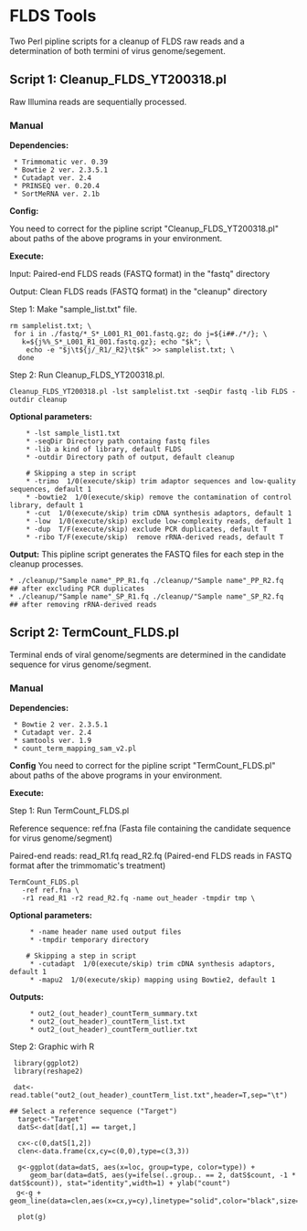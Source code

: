 # FLDS Tools

Two Perl pipline scripts for a cleanup of FLDS raw reads and a determination of both termini of virus genome/segement.

## Script 1: Cleanup_FLDS_YT200318.pl

Raw Illumina reads are sequentially processed.

### Manual

**Dependencies:**

	 * Trimmomatic ver. 0.39
	 * Bowtie 2 ver. 2.3.5.1
	 * Cutadapt ver. 2.4
	 * PRINSEQ ver. 0.20.4
	 * SortMeRNA ver. 2.1b

**Config:**

You need to correct for the pipline script "Cleanup_FLDS_YT200318.pl" about paths of the above programs in your environment.

**Execute:**

Input: Paired-end FLDS reads (FASTQ format) in the "fastq" directory

Output: Clean FLDS reads (FASTQ format) in the "cleanup" directory


Step 1: Make "sample_list.txt" file.

```
rm samplelist.txt; \
 for i in ./fastq/*_S*_L001_R1_001.fastq.gz; do j=${i##./*/}; \
   k=${j%%_S*_L001_R1_001.fastq.gz}; echo "$k"; \
	echo -e "$j\t${j/_R1/_R2}\t$k" >> samplelist.txt; \
  done
```

Step 2: Run Cleanup_FLDS_YT200318.pl.


```
Cleanup_FLDS_YT200318.pl -lst samplelist.txt -seqDir fastq -lib FLDS -outdir cleanup
```

**Optional parameters:**
```
    * -lst sample_list1.txt
    * -seqDir Directory path containg fastq files
    * -lib a kind of library, default FLDS
    * -outdir Directory path of output, default cleanup

    # Skipping a step in script
    * -trimo  1/0(execute/skip) trim adaptor sequences and low-quality sequences, default 1
    * -bowtie2  1/0(execute/skip) remove the contamination of control library, default 1
    * -cut  1/0(execute/skip) trim cDNA synthesis adaptors, default 1
    * -low  1/0(execute/skip) exclude low-complexity reads, default 1
    * -dup  T/F(execute/skip) exclude PCR duplicates, default T
    * -ribo T/F(execute/skip)  remove rRNA-derived reads, default T
```

**Output:**
 This pipline script generates the FASTQ files for each step in the cleanup processes.

```
* ./cleanup/"Sample name"_PP_R1.fq ./cleanup/"Sample name"_PP_R2.fq  ## after excluding PCR duplicates
* ./cleanup/"Sample name"_SP_R1.fq ./cleanup/"Sample name"_SP_R2.fq  ## after removing rRNA-derived reads
```



## Script 2: TermCount_FLDS.pl

Terminal ends of viral genome/segments are determined in the candidate sequence for virus genome/segment.

### Manual

**Dependencies:**

     * Bowtie 2 ver. 2.3.5.1
     * Cutadapt ver. 2.4
     * samtools ver. 1.9
     * count_term_mapping_sam_v2.pl

**Config**
  You need to correct for the pipline script "TermCount_FLDS.pl" about paths of the above programs in your environment.

**Execute:**

Step 1: Run TermCount_FLDS.pl

Reference sequence: ref.fna (Fasta file containing the candidate sequence for virus genome/segment)

Paired-end reads: read_R1.fq read_R2.fq (Paired-end FLDS reads in FASTQ format after the trimmomatic's treatment)


```
TermCount_FLDS.pl 
   -ref ref.fna \
   -r1 read_R1 -r2 read_R2.fq -name out_header -tmpdir tmp \
```

**Optional parameters:**
```
	 * -name header name used output files
	 * -tmpdir temporary directory

	# Skipping a step in script
     * -cutadapt  1/0(execute/skip) trim cDNA synthesis adaptors, default 1
     * -mapu2  1/0(execute/skip) mapping using Bowtie2, default 1
```

**Outputs:**
```
     * out2_(out_header)_countTerm_summary.txt
     * out2_(out_header)_countTerm_list.txt
     * out2_(out_header)_countTerm_outlier.txt
```

Step 2: Graphic wirh R

```
 library(ggplot2)
 library(reshape2)

 dat<-read.table("out2_(out_header)_countTerm_list.txt",header=T,sep="\t")

## Select a reference sequence ("Target")
  target<-"Target"
  datS<-dat[dat[,1] == target,]

  cx<-c(0,datS[1,2])
  clen<-data.frame(cx,cy=c(0,0),type=c(3,3))

  g<-ggplot(data=datS, aes(x=loc, group=type, color=type)) +
     geom_bar(data=datS, aes(y=ifelse(..group.. == 2, datS$count, -1 * datS$count)), stat="identity",width=1) + ylab("count")   
　g<-g + geom_line(data=clen,aes(x=cx,y=cy),linetype="solid",color="black",size=0.7)

  plot(g)

```



